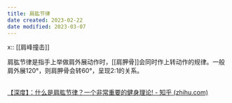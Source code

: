 ```yaml
---
title: 肩肱节律
date created: 2023-02-22
date modified: 2023-03-07
---
```


x:: [[肩峰撞击]]

肩肱节律是指手上举做肩外展动作时，[[肩胛骨]]会同时作上转动作的规律。一般肩外展120°，则肩胛骨会转60°，呈现2:1的关系。

##

[【深度】：什么是肩肱节律？一个非常重要的健身理论! - 知乎 (zhihu.com)](https://zhuanlan.zhihu.com/p/110655901)
